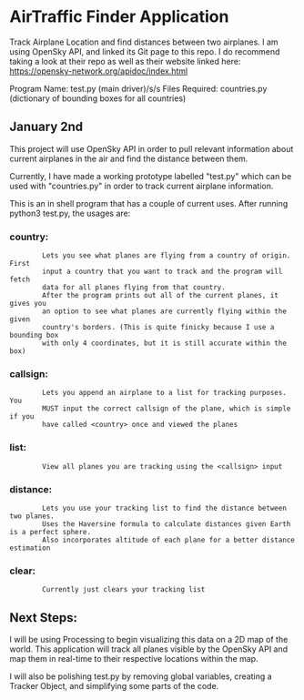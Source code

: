 # AirTraffic Finder Application
Track Airplane Location and find distances between two airplanes.
I am using OpenSky API, and linked its Git page to this repo. I do recommend 
taking a look at their repo as well as their website linked here: 
https://opensky-network.org/apidoc/index.html

Program Name: test.py (main driver)/s/s
Files Required: countries.py (dictionary of bounding boxes for all countries)

## January 2nd 
This project will use OpenSky API in order to pull relevant information about 
current airplanes in the air and find the distance between them. 

Currently, I have made a working prototype labelled "test.py" which can be used
with "countries.py" in order to track current airplane information. 

This is an in shell program that has a couple of current uses. 
After running python3 test.py, the usages are: 
### country:  
            Lets you see what planes are flying from a country of origin. First
            input a country that you want to track and the program will fetch
            data for all planes flying from that country.
            After the program prints out all of the current planes, it gives you
            an option to see what planes are currently flying within the given 
            country's borders. (This is quite finicky because I use a bounding box
            with only 4 coordinates, but it is still accurate within the box)
  
### callsign: 
            Lets you append an airplane to a list for tracking purposes. You
            MUST input the correct callsign of the plane, which is simple if you
            have called <country> once and viewed the planes
  
### list: 
            View all planes you are tracking using the <callsign> input
  
### distance: 
            Lets you use your tracking list to find the distance between two planes.
            Uses the Haversine formula to calculate distances given Earth is a perfect sphere.
            Also incorporates altitude of each plane for a better distance estimation
  
### clear: 
            Currently just clears your tracking list



## Next Steps:
I will be using Processing to begin visualizing this data on a 2D map of the world. This 
application will track all planes visible by the OpenSky API and map them in real-time 
to their respective locations within the map. 

I will also be polishing test.py by removing global variables, creating a Tracker Object,
and simplifying some parts of the code. 

